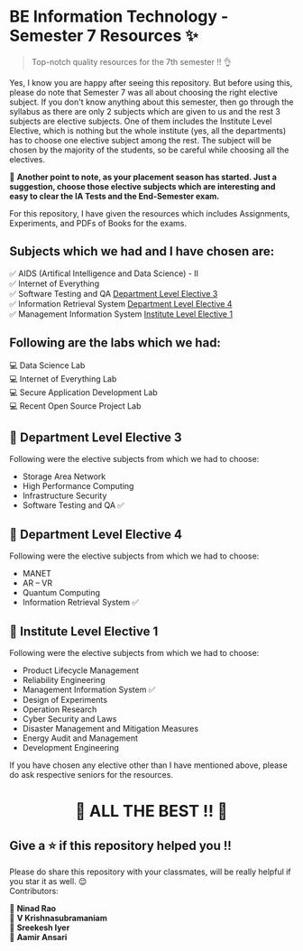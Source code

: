 # BE Information Technology - Semester 7 Resources ✨

> Top-notch quality resources for the 7th semester !! 👌

Yes, I know you are happy after seeing this repository. But before using this, please do note that Semester 7 was all about choosing the right elective subject. If you don't know anything about this semester, then go through the syllabus as there are only 2 subjects which are given to us and the rest 3 subjects are elective subjects. One of them includes the Institute Level Elective, which is nothing but the whole institute (yes, all the departments) has to choose one elective subject among the rest. The subject will be chosen by the majority of the students, so be careful while choosing all the electives.

📝 **Another point to note, as your placement season has started. Just a suggestion, choose those elective subjects which are interesting and easy to clear the IA Tests and the End-Semester exam.** 

For this repository, I have given the resources which includes Assignments, Experiments, and PDFs of Books for the exams. 

## Subjects which we had and I have chosen are:

✅ AIDS (Artifical Intelligence and Data Science) - II\
✅ Internet of Everything\
✅ Software Testing and QA [Department Level Elective 3](#department_elective_3)\
✅ Information Retrieval System [Department Level Elective 4](#department_elective_4)\
✅ Management Information System [Institute Level Elective 1](#institute_elective_1)

## Following are the labs which we had:

💻 Data Science Lab\
💻 Internet of Everything Lab\
💻 Secure Application Development Lab\
💻 Recent Open Source Project Lab

<a name="department_elective_3"></a>
## 📄 Department Level Elective 3

Following were the elective subjects from which we had to choose:
* Storage Area Network
* High Performance Computing
* Infrastructure Security
* Software Testing and QA ✅ 

<a name="department_elective_4"></a>
## 📄 Department Level Elective 4

Following were the elective subjects from which we had to choose:
* MANET
* AR – VR
* Quantum Computing
* Information Retrieval System ✅

<a name="institute_elective_1"></a>
## 📄 Institute Level Elective 1

Following were the elective subjects from which we had to choose:
* Product Lifecycle Management
* Reliability Engineering
* Management Information System ✅
* Design of Experiments
* Operation Research
* Cyber Security and Laws
* Disaster Management and Mitigation Measures
* Energy Audit and Management
* Development Engineering

If you have chosen any elective other than I have mentioned above, please do ask respective seniors for the resources.

# <p align="center">🙌 ALL THE BEST !! 🙌</p>

## Give a ⭐️ if this repository helped you !!
Please do share this repository with your classmates, will be really helpful if you star it as well. 😌\
Contributors:

👤 **Ninad Rao**\
👤 **V Krishnasubramaniam**\
👤 **Sreekesh Iyer**\
👤 **Aamir Ansari**
